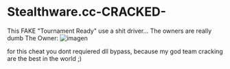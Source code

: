 # Stealthware.cc-CRACKED-
This FAKE "Tournament Ready" use a shit driver... The owners are really dumb 
The Owner: ![imagen](https://user-images.githubusercontent.com/95001569/174656353-af924beb-6f2b-4579-9e90-311d722cb82b.png)

for this cheat you dont requiered dll bypass, because my god team cracking are the best in the world ;)
